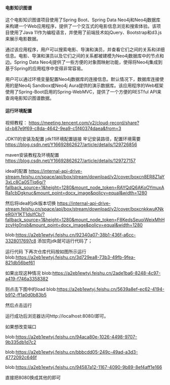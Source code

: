#### 电影知识图谱
这个电影知识图谱项目使用了Spring Boot、Spring Data Neo4j和Neo4j数据库来构建一个Web应用程序，提供了一个交互式的电影信息浏览和搜索体验。该项目使用了Java 11作为编程语言，并使用了前端技术如jQuery、Bootstrap和d3.js来展示电影数据。

通过该应用程序，用户可以搜索电影、导演和演员，并查看它们之间的关系和详细信息。电影、导演和演员以及它们之间的关系都被建模为Neo4j数据库中的节点和边。Spring Data Neo4j提供了一些方便的对象图映射功能，使得将Neo4j集成到基于Spring的应用程序中变得非常容易。

用户可以通过环境变量配置Neo4j数据库的连接信息。默认情况下，数据库连接使用的是Neo4j Sandbox或Neo4j Aura提供的演示数据库。该应用程序的Web框架使用了Spring-Boot启用的Spring-WebMVC，提供了一个方便的RESTful API来查询电影知识图谱数据。
#### 运行环境配置
视频教程：
https://meeting.tencent.com/v2/cloud-record/share?id=b87e9f69-c8da-4642-9ea9-c5f40374daea&from=3

JDK11的安装及配置
jdk11环境配置链接 牢记安装路径，配置环境需要
https://blog.csdn.net/Y16692862627/article/details/129726856

maven安装教程及环境配置
https://blog.csdn.net/Y16692862627/article/details/129727157

idea的配置
https://internal-api-drive-stream.feishu.cn/space/api/box/stream/download/v2/cover/boxcn8ER8Z1aY3xLc8Ca0STIq6g/?fallback_source=1&height=1280&mount_node_token=RAYQdQ6AKoOYmuxARa1cbDgknuc&mount_point=docx_image&policy=equal&width=1280

然后将idea的jdk版本切换
https://internal-api-drive-stream.feishu.cn/space/api/box/stream/download/v2/cover/boxcnkkwuKNkeR0iY1KT1dsIfCb/?fallback_source=1&height=1280&mount_node_token=F8KedsSeuoiWeixMhHzcvHg0nsb&mount_point=docx_image&policy=equal&width=1280

blob:https://a2eb1ewtyj.feishu.cn/92340a07-38b1-436f-a6cc-3328017697c8
添加完jdk就可运行代码了；

运行代码
下再次仓库代码按如图所示运行
blob:https://a2eb1ewtyj.feishu.cn/3d729ea8-73b3-49fb-9fea-821db56bef61

如果出现这种情况
blob:https://a2eb1ewtyj.feishu.cn/2ade1ba6-8248-4c97-a419-f746a3358382

则点击下图中的load
blob:https://a2eb1ewtyj.feishu.cn/5639a8ef-ec62-4194-b912-ff1a0d0b83b5

然后点击运行

运行成功后浏览器访问http://localhost:8080/即可。

如果想改变端口

blob:https://a2eb1ewtyj.feishu.cn/94aca80e-1026-4498-9707-9b335db1d7c2

blob:https://a2eb1ewtyj.feishu.cn/bbbcdd05-249c-49ad-a3d3-4772092c646f

blob:https://a2eb1ewtyj.feishu.cn/94587a12-1167-4090-9b89-8ef4aff1e166

直接把8080换成其他的即可
